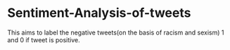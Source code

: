 # Sentiment-Analysis-of-tweets
This aims to label the negative tweets(on the basis of racism and sexism) 1 and 0 if tweet is positive.
